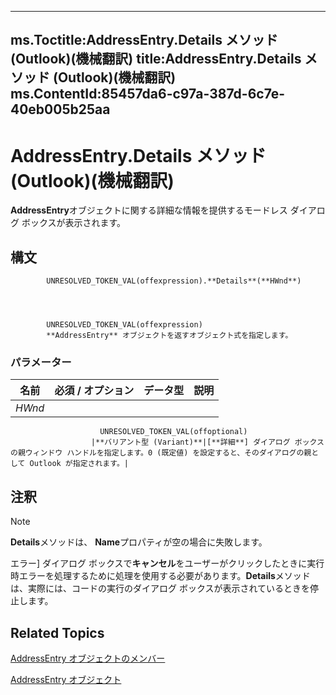 

---
ms.Toctitle:AddressEntry.Details メソッド (Outlook)(機械翻訳)
title:AddressEntry.Details メソッド (Outlook)(機械翻訳)
ms.ContentId:85457da6-c97a-387d-6c7e-40eb005b25aa
---
# AddressEntry.Details メソッド (Outlook)(機械翻訳)




**AddressEntry**オブジェクトに関する詳細な情報を提供するモードレス ダイアログ ボックスが表示されます。

## 構文

            UNRESOLVED_TOKEN_VAL(offexpression).**Details**(**HWnd**)




            UNRESOLVED_TOKEN_VAL(offexpression)
            **AddressEntry** オブジェクトを返すオブジェクト式を指定します。

### パラメーター

|**名前**|**必須 / オプション**|**データ型**|**説明**|
|---|---|---|---|
|*HWnd*|
                        UNRESOLVED_TOKEN_VAL(offoptional)
                      |**バリアント型 (Variant)**|[**詳細**] ダイアログ ボックスの親ウィンドウ ハンドルを指定します。0 (既定値) を設定すると、そのダイアログの親として Outlook が指定されます。|





## 注釈

>[!NOTE]
>**Details**メソッドは、 **Name**プロパティが空の場合に失敗します。


エラー] ダイアログ ボックスで**キャンセル**をユーザーがクリックしたときに実行時エラーを処理するために処理を使用する必要があります。**Details**メソッドは、実際には、コードの実行のダイアログ ボックスが表示されているときを停止します。



## Related Topics

[AddressEntry オブジェクトのメンバー](74c88069-aec4-952b-556f-03873fbb488b.md)

[AddressEntry オブジェクト](d4a0a85e-8bab-bc56-57bc-d70c3c570c8e.md)




